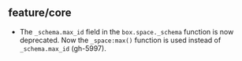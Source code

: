 ## feature/core

* The `_schema.max_id` field in the `box.space._schema` function is now deprecated.
  Now the `_space:max()` function is used instead of `_schema.max_id` (gh-5997).
